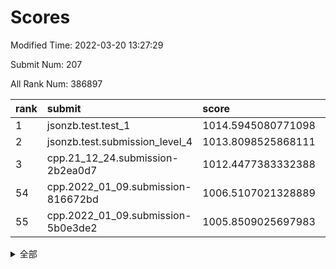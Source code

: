 # Scores

Modified Time: 2022-03-20 13:27:29

Submit Num: 207

All Rank Num: 386897

| rank |               submit               |       score        |       sigma        | pk_num |
| :--- | :--------------------------------- | :----------------- | :----------------- | :----- |
| 1    | jsonzb.test.test_1                 | 1014.5945080771098 | 0.8353745631561318 | 7476   |
| 2    | jsonzb.test.submission_level_4     | 1013.8098525868111 | 0.803480690100909  | 7475   |
| 3    | cpp.21_12_24.submission-2b2ea0d7   | 1012.4477383332388 | 0.8031678561812658 | 7482   |
| 54   | cpp.2022_01_09.submission-816672bd | 1006.5107021328889 | 0.7367859379741859 | 7479   |
| 55   | cpp.2022_01_09.submission-5b0e3de2 | 1005.8509025697983 | 0.7305885064803284 | 7481   |


<details>
<summary>全部</summary>

| rank |                 submit                 |       score        |       sigma        | pk_num |
| :--- | :------------------------------------- | :----------------- | :----------------- | :----- |
| 1    | jsonzb.test.test_1                     | 1014.5945080771098 | 0.8353745631561318 | 7476   |
| 2    | jsonzb.test.submission_level_4         | 1013.8098525868111 | 0.803480690100909  | 7475   |
| 3    | cpp.21_12_24.submission-2b2ea0d7       | 1012.4477383332388 | 0.8031678561812658 | 7482   |
| 4    | gobigger.level_3.submission_level_3_20 | 1011.3616250912006 | 0.7968627098761584 | 7476   |
| 5    | gobigger.level_3.submission_level_3_14 | 1011.2539465376633 | 0.7917735913632845 | 7476   |
| 6    | gobigger.level_3.submission_level_3_44 | 1011.1365553443927 | 0.7627268684334817 | 7480   |
| 7    | gobigger.level_3.submission_level_3_2  | 1011.0692436833535 | 0.7618159627718908 | 7480   |
| 8    | gobigger.level_3.submission_level_3_9  | 1011.0112180624093 | 0.7689394249434461 | 7478   |
| 9    | gobigger.level_3.submission_level_3_1  | 1010.909134638697  | 0.774127695404376  | 7479   |
| 10   | gobigger.level_3.submission_level_3_33 | 1010.9051339928656 | 0.7448860496893644 | 7480   |
| 11   | gobigger.level_3.submission_level_3_10 | 1010.8437075476457 | 0.7609200258350712 | 7480   |
| 12   | gobigger.level_3.submission_level_3_12 | 1010.6537804012844 | 0.7811854181268966 | 7474   |
| 13   | gobigger.level_3.submission_level_3_39 | 1010.5725836561912 | 0.7714609665316442 | 7475   |
| 14   | gobigger.level_3.submission_level_3_37 | 1010.5669858325446 | 0.7573835050195872 | 7479   |
| 15   | gobigger.level_3.submission_level_3_17 | 1010.4969292238146 | 0.7653277432776365 | 7477   |
| 16   | gobigger.level_3.submission_level_3_25 | 1010.3818103191892 | 0.7502800346568965 | 7476   |
| 17   | gobigger.level_3.submission_level_3_22 | 1010.2372670797035 | 0.7550568605937139 | 7476   |
| 18   | gobigger.level_3.submission_level_3_24 | 1010.2134573872445 | 0.7371901006765127 | 7476   |
| 19   | gobigger.level_3.submission_level_3_40 | 1010.1565268149328 | 0.7676412827481934 | 7474   |
| 20   | gobigger.level_3.submission_level_3_32 | 1010.0979890769413 | 0.7440931588443491 | 7472   |
| 21   | gobigger.level_3.submission_level_3_5  | 1010.0394961126633 | 0.7724474944684756 | 7476   |
| 22   | gobigger.level_3.submission_level_3_0  | 1010.0009264050902 | 0.7421914052899533 | 7477   |
| 23   | gobigger.level_3.submission_level_3_38 | 1009.9942243415238 | 0.755299976750444  | 7479   |
| 24   | gobigger.level_3.submission_level_3_28 | 1009.978265767566  | 0.773440832574286  | 7475   |
| 25   | gobigger.level_3.submission_level_3_6  | 1009.9751294751259 | 0.7747516661476889 | 7474   |
| 26   | gobigger.level_3.submission_level_3_21 | 1009.9719190594908 | 0.7643222292415336 | 7477   |
| 27   | gobigger.level_3.submission_level_3_13 | 1009.9645604135189 | 0.7624350266951471 | 7472   |
| 28   | gobigger.level_3.submission_level_3_11 | 1009.9455688508817 | 0.7535463895270222 | 7474   |
| 29   | gobigger.level_3.submission_level_3_49 | 1009.9386384420561 | 0.7569518327587648 | 7478   |
| 30   | gobigger.level_3.submission_level_3_31 | 1009.8985187183564 | 0.7617749351350296 | 7474   |
| 31   | gobigger.level_3.submission_level_3_7  | 1009.8770056210889 | 0.758873852840853  | 7473   |
| 32   | gobigger.level_3.submission_level_3_35 | 1009.8675576443801 | 0.7588451758692943 | 7479   |
| 33   | gobigger.level_3.submission_level_3_30 | 1009.7574027531336 | 0.7575779471409881 | 7473   |
| 34   | gobigger.level_3.submission_level_3_45 | 1009.7492556628832 | 0.766395315632638  | 7476   |
| 35   | gobigger.level_3.submission_level_3_23 | 1009.6740039616544 | 0.7670500672678268 | 7472   |
| 36   | gobigger.level_3.submission_level_3_4  | 1009.6401754098215 | 0.7592238195937592 | 7479   |
| 37   | gobigger.level_3.submission_level_3_36 | 1009.6132878735015 | 0.7419749059330131 | 7477   |
| 38   | gobigger.level_3.submission_level_3_47 | 1009.5780011333368 | 0.7342540182628456 | 7473   |
| 39   | gobigger.level_3.submission_level_3_18 | 1009.3494440386826 | 0.7520037474192509 | 7477   |
| 40   | gobigger.level_3.submission_level_3_42 | 1009.2790560728886 | 0.7449444347661077 | 7479   |
| 41   | gobigger.level_3.submission_level_3_29 | 1009.2489417895981 | 0.7386503757133841 | 7473   |
| 42   | gobigger.level_3.submission_level_3_15 | 1009.1563441936436 | 0.7812056875079729 | 7474   |
| 43   | gobigger.level_3.submission_level_3_43 | 1009.094292116491  | 0.7396299498851363 | 7475   |
| 44   | gobigger.level_3.submission_level_3_26 | 1008.9344423277479 | 0.7390113444382849 | 7479   |
| 45   | gobigger.level_3.submission_level_3_19 | 1008.9200605888418 | 0.7575020388784655 | 7475   |
| 46   | gobigger.level_3.submission_level_3_3  | 1008.8062053020856 | 0.748492506433723  | 7481   |
| 47   | gobigger.level_3.submission_level_3_48 | 1008.7158611584234 | 0.7532075656500176 | 7480   |
| 48   | gobigger.level_3.submission_level_3_27 | 1008.6954239434484 | 0.7525639916393458 | 7477   |
| 49   | gobigger.level_3.submission_level_3_8  | 1008.5984334644152 | 0.7480266015298386 | 7471   |
| 50   | gobigger.level_3.submission_level_3_46 | 1008.589840218699  | 0.741614199835718  | 7468   |
| 51   | gobigger.level_3.submission_level_3_16 | 1008.5470179946368 | 0.7388975098976326 | 7470   |
| 52   | gobigger.level_3.submission_level_3_34 | 1008.2116546585627 | 0.74233047099965   | 7482   |
| 53   | gobigger.level_3.submission_level_3_41 | 1008.0870832625794 | 0.7552696687954247 | 7475   |
| 54   | cpp.2022_01_09.submission-816672bd     | 1006.5107021328889 | 0.7367859379741859 | 7479   |
| 55   | cpp.2022_01_09.submission-5b0e3de2     | 1005.8509025697983 | 0.7305885064803284 | 7481   |
| 56   | gobigger.level_1.submission_level_1_45 | 1004.6796660594226 | 0.7143211254897756 | 7476   |
| 57   | gobigger.level_1.submission_level_1_31 | 1004.4987416358177 | 0.7203425672567272 | 7477   |
| 58   | gobigger.level_1.submission_level_1_22 | 1004.414897439876  | 0.7239296900988058 | 7477   |
| 59   | gobigger.level_1.submission_level_1_11 | 1004.3357043380845 | 0.736137424926502  | 7477   |
| 60   | gobigger.level_1.submission_level_1_6  | 1004.1831459827431 | 0.7319723238903437 | 7483   |
| 61   | gobigger.level_1.submission_level_1_35 | 1004.1705306926456 | 0.7164766822950436 | 7473   |
| 62   | gobigger.level_1.submission_level_1_4  | 1004.1343996522893 | 0.7246740250460396 | 7477   |
| 63   | gobigger.level_1.submission_level_1_25 | 1003.9974779673751 | 0.7115985682177198 | 7467   |
| 64   | gobigger.level_1.submission_level_1_23 | 1003.920393690181  | 0.7173601874409784 | 7476   |
| 65   | gobigger.level_1.submission_level_1_36 | 1003.9018858389717 | 0.7201054579470068 | 7476   |
| 66   | gobigger.level_1.submission_level_1_15 | 1003.8550244956908 | 0.7260343062345282 | 7476   |
| 67   | gobigger.level_1.submission_level_1_19 | 1003.723747125349  | 0.7164700228013564 | 7479   |
| 68   | gobigger.level_1.submission_level_1_46 | 1003.7192465441152 | 0.7189030993129178 | 7473   |
| 69   | gobigger.level_1.submission_level_1_37 | 1003.7129435949774 | 0.7191459540189992 | 7473   |
| 70   | gobigger.level_1.submission_level_1_29 | 1003.7046153991114 | 0.7212081823559382 | 7474   |
| 71   | gobigger.level_1.submission_level_1_24 | 1003.6666716987812 | 0.7200516061128432 | 7473   |
| 72   | gobigger.level_1.submission_level_1_17 | 1003.5721995895088 | 0.7212704677737652 | 7477   |
| 73   | gobigger.level_1.submission_level_1_14 | 1003.532821786979  | 0.7265416702037161 | 7475   |
| 74   | gobigger.level_1.submission_level_1_47 | 1003.5257006305781 | 0.7024767831540186 | 7481   |
| 75   | gobigger.level_1.submission_level_1_38 | 1003.4810855416288 | 0.7223891139095511 | 7475   |
| 76   | gobigger.level_1.submission_level_1_1  | 1003.4657095203182 | 0.7183899089288357 | 7474   |
| 77   | gobigger.level_1.submission_level_1_18 | 1003.4137938263127 | 0.7237136185685353 | 7480   |
| 78   | gobigger.level_1.submission_level_1_5  | 1003.4134573850945 | 0.7126117971169401 | 7471   |
| 79   | gobigger.level_1.submission_level_1_48 | 1003.3198370370183 | 0.718790504584992  | 7473   |
| 80   | gobigger.level_1.submission_level_1_32 | 1003.3029343632273 | 0.7196154231951569 | 7475   |
| 81   | gobigger.level_1.submission_level_1_20 | 1003.2580612993053 | 0.7106593720790573 | 7480   |
| 82   | gobigger.level_1.submission_level_1_39 | 1003.2564483276951 | 0.7158290938429023 | 7474   |
| 83   | gobigger.level_1.submission_level_1_40 | 1003.1909427624211 | 0.7066266151694336 | 7474   |
| 84   | gobigger.level_1.submission_level_1_21 | 1003.0627881301286 | 0.7190552467587502 | 7474   |
| 85   | gobigger.level_1.submission_level_1_16 | 1003.0618504286732 | 0.7266370253173886 | 7479   |
| 86   | gobigger.level_1.submission_level_1_43 | 1003.0613881237142 | 0.7201816931536906 | 7478   |
| 87   | gobigger.level_1.submission_level_1_49 | 1003.059921359965  | 0.7284406984937474 | 7477   |
| 88   | gobigger.level_1.submission_level_1_26 | 1003.0491710608438 | 0.7117013634584796 | 7477   |
| 89   | gobigger.level_1.submission_level_1_27 | 1003.0486167800199 | 0.7190584268019392 | 7479   |
| 90   | gobigger.level_1.submission_level_1_3  | 1003.0199557075141 | 0.729947200299527  | 7470   |
| 91   | gobigger.level_1.submission_level_1_8  | 1002.9468600423141 | 0.7111034891099088 | 7480   |
| 92   | gobigger.level_1.submission_level_1_2  | 1002.7974597475136 | 0.7040509525824434 | 7478   |
| 93   | gobigger.level_1.submission_level_1_0  | 1002.7797036703543 | 0.7073756825595797 | 7475   |
| 94   | gobigger.level_1.submission_level_1_10 | 1002.7301253748245 | 0.7021457232621112 | 7477   |
| 95   | gobigger.level_1.submission_level_1_42 | 1002.7100650217614 | 0.7086376631997073 | 7478   |
| 96   | gobigger.level_1.submission_level_1_9  | 1002.6668133423007 | 0.7161500107330521 | 7476   |
| 97   | gobigger.level_1.submission_level_1_28 | 1002.6168905497957 | 0.7169586954812739 | 7480   |
| 98   | gobigger.level_1.submission_level_1_12 | 1002.6012657585732 | 0.7149631230114627 | 7476   |
| 99   | gobigger.level_1.submission_level_1_30 | 1002.570876428865  | 0.7243224703451607 | 7476   |
| 100  | gobigger.level_1.submission_level_1_13 | 1002.3072340690354 | 0.7175887638945879 | 7477   |
| 101  | gobigger.level_1.submission_level_1_34 | 1002.3051458954824 | 0.7144804197119853 | 7476   |
| 102  | gobigger.level_1.submission_level_1_33 | 1002.1397838042782 | 0.7113222525978146 | 7480   |
| 103  | gobigger.level_1.submission_level_1_41 | 1002.1395637455471 | 0.7068623056657334 | 7479   |
| 104  | gobigger.level_1.submission_level_1_7  | 1001.9739778608268 | 0.7048941655414159 | 7478   |
| 105  | gobigger.level_1.submission_level_1_44 | 1001.2755427704438 | 0.7065245218766723 | 7477   |
| 106  | gobigger.random.submission_random_2    | 997.3730938914717  | 0.7067061350646853 | 7474   |
| 107  | gobigger.random.submission_random_9    | 997.360916711213   | 0.7065904837590752 | 7477   |
| 108  | gobigger.random.submission_random_4    | 997.0222328165743  | 0.7029778911196773 | 7478   |
| 109  | gobigger.random.submission_random_42   | 996.9976634413653  | 0.7150011238572634 | 7474   |
| 110  | gobigger.random.submission_random_19   | 996.9102065770525  | 0.7132404744911991 | 7476   |
| 111  | gobigger.random.submission_random_1    | 996.8668379986195  | 0.7192971623308883 | 7475   |
| 112  | gobigger.random.submission_random_46   | 996.8313453247578  | 0.7220892287344381 | 7475   |
| 113  | gobigger.random.submission_random_13   | 996.6333363344685  | 0.7092155847398387 | 7473   |
| 114  | gobigger.random.submission_random_15   | 996.4918263920282  | 0.6970293465375605 | 7478   |
| 115  | gobigger.random.submission_random_37   | 996.4071422580005  | 0.7061385781925431 | 7481   |
| 116  | gobigger.random.submission_random_25   | 996.3666719031543  | 0.7022895370392972 | 7474   |
| 117  | gobigger.random.submission_random_40   | 996.3635321408123  | 0.7104003964831562 | 7473   |
| 118  | gobigger.random.submission_random_30   | 996.314220873996   | 0.7120743978081268 | 7474   |
| 119  | gobigger.random.submission_random_3    | 996.2785849848644  | 0.7121437872450006 | 7474   |
| 120  | gobigger.random.submission_random_45   | 996.2719887104078  | 0.7054465510192531 | 7475   |
| 121  | gobigger.random.submission_random_26   | 996.2665595561176  | 0.7093867225977126 | 7475   |
| 122  | gobigger.random.submission_random_0    | 996.2547698961214  | 0.7117902493512219 | 7475   |
| 123  | gobigger.random.submission_random_21   | 996.2375644864818  | 0.7038863525192984 | 7475   |
| 124  | gobigger.random.submission_random_39   | 996.2372555170274  | 0.7118250911204201 | 7479   |
| 125  | gobigger.random.submission_random_29   | 996.2258975073026  | 0.7069360198671851 | 7479   |
| 126  | gobigger.random.submission_random_12   | 996.1834145084304  | 0.7159388399131021 | 7476   |
| 127  | gobigger.random.submission_random_49   | 996.0872407094514  | 0.715776638815987  | 7480   |
| 128  | gobigger.random.submission_random_38   | 996.0790385674122  | 0.7175158496632698 | 7476   |
| 129  | gobigger.random.submission_random_16   | 996.0786841638965  | 0.6969919080843642 | 7473   |
| 130  | gobigger.random.submission_random_27   | 996.0621127957248  | 0.715591488558659  | 7472   |
| 131  | gobigger.random.submission_random_48   | 996.0434258838167  | 0.7028162351883965 | 7480   |
| 132  | gobigger.random.submission_random_6    | 996.0309003862734  | 0.7122434408971339 | 7477   |
| 133  | gobigger.random.submission_random_11   | 995.9946852941753  | 0.7182347686214207 | 7482   |
| 134  | gobigger.random.submission_random_7    | 995.9748482349813  | 0.7059371908248858 | 7477   |
| 135  | gobigger.random.submission_random_34   | 995.9242570168527  | 0.7107226151728149 | 7479   |
| 136  | gobigger.random.submission_random_36   | 995.9147464278     | 0.703633059109755  | 7474   |
| 137  | gobigger.random.submission_random_23   | 995.8303214217035  | 0.7058884093093745 | 7477   |
| 138  | gobigger.random.submission_random_33   | 995.7936177088518  | 0.7085219768132036 | 7477   |
| 139  | gobigger.random.submission_random_8    | 995.7564008102851  | 0.7123453535521422 | 7479   |
| 140  | gobigger.random.submission_random_44   | 995.7169589887959  | 0.7069681043659795 | 7475   |
| 141  | gobigger.random.submission_random_28   | 995.6991425397391  | 0.7117623605249589 | 7485   |
| 142  | gobigger.random.submission_random_5    | 995.6657590902398  | 0.7146076335215785 | 7478   |
| 143  | gobigger.random.submission_random_20   | 995.6347315563187  | 0.7055209882179858 | 7473   |
| 144  | gobigger.random.submission_random_32   | 995.6051581023481  | 0.7141297635949773 | 7478   |
| 145  | gobigger.random.submission_random_18   | 995.3962348283684  | 0.7169255301808268 | 7480   |
| 146  | gobigger.random.submission_random_14   | 995.3811524693836  | 0.7104160988006725 | 7475   |
| 147  | gobigger.random.submission_random_43   | 995.3456073678365  | 0.7232259345398171 | 7473   |
| 148  | gobigger.random.submission_random_41   | 995.2857765466089  | 0.7074542455981778 | 7476   |
| 149  | gobigger.random.submission_random_47   | 995.2855938720882  | 0.7107287028669023 | 7478   |
| 150  | gobigger.random.submission_random_22   | 995.2257071857873  | 0.7284816316424066 | 7476   |
| 151  | gobigger.random.submission_random_31   | 995.1625057419607  | 0.709409436944819  | 7474   |
| 152  | gobigger.random.submission_random_10   | 995.150108519172   | 0.7062867262658536 | 7473   |
| 153  | gobigger.random.submission_random_17   | 994.955995615432   | 0.7167824143299502 | 7475   |
| 154  | gobigger.random.submission_random_35   | 994.863354591579   | 0.711381505350781  | 7475   |
| 155  | gobigger.level_2.submission_level_2_26 | 993.9374309335604  | 0.7304859470568636 | 7478   |
| 156  | gobigger.random.submission_random_24   | 993.7730864200474  | 0.723101971561109  | 7473   |
| 157  | gobigger.level_2.submission_level_2_45 | 993.7103051223382  | 0.7274223034805651 | 7475   |
| 158  | gobigger.level_2.submission_level_2_40 | 993.5813204724902  | 0.751625528036982  | 7480   |
| 159  | gobigger.level_2.submission_level_2_19 | 993.5423498571614  | 0.7645345973037305 | 7475   |
| 160  | gobigger.level_2.submission_level_2_37 | 993.4734022605429  | 0.7503242856745801 | 7474   |
| 161  | gobigger.level_2.submission_level_2_11 | 993.2992996802449  | 0.73874401352697   | 7474   |
| 162  | gobigger.level_2.submission_level_2_49 | 993.1744478021145  | 0.7344439594796602 | 7482   |
| 163  | gobigger.level_2.submission_level_2_20 | 993.1642284941141  | 0.7432423319025141 | 7482   |
| 164  | gobigger.level_2.submission_level_2_31 | 993.0066606936939  | 0.7432861312294239 | 7474   |
| 165  | gobigger.level_2.submission_level_2_5  | 992.8997492358627  | 0.7237113405032499 | 7477   |
| 166  | gobigger.level_2.submission_level_2_32 | 992.8992353754832  | 0.7408554760355915 | 7476   |
| 167  | gobigger.level_2.submission_level_2_18 | 992.8825426205511  | 0.7335615204643611 | 7476   |
| 168  | gobigger.level_2.submission_level_2_30 | 992.8805265102391  | 0.7306543184251442 | 7471   |
| 169  | gobigger.level_2.submission_level_2_39 | 992.8584331077487  | 0.7338223288570056 | 7471   |
| 170  | gobigger.level_2.submission_level_2_16 | 992.7469981389029  | 0.7447455518426437 | 7478   |
| 171  | gobigger.level_2.submission_level_2_35 | 992.7098504726529  | 0.7554752306434018 | 7479   |
| 172  | gobigger.level_2.submission_level_2_23 | 992.5402994035176  | 0.7414546796564744 | 7477   |
| 173  | gobigger.level_2.submission_level_2_29 | 992.5359817342376  | 0.7336143546249048 | 7478   |
| 174  | gobigger.level_2.submission_level_2_17 | 992.4633427553186  | 0.7548577985767819 | 7477   |
| 175  | gobigger.level_2.submission_level_2_21 | 992.4355778244363  | 0.7476134954535284 | 7474   |
| 176  | gobigger.level_2.submission_level_2_0  | 992.4274905432238  | 0.7392428973311527 | 7476   |
| 177  | gobigger.level_2.submission_level_2_42 | 992.4139947555217  | 0.739159403517832  | 7478   |
| 178  | gobigger.level_2.submission_level_2_10 | 992.3869568999868  | 0.7352676596541448 | 7478   |
| 179  | gobigger.level_2.submission_level_2_44 | 992.2548829311547  | 0.7387764552919373 | 7478   |
| 180  | gobigger.level_2.submission_level_2_38 | 992.2236070533041  | 0.730906128974703  | 7480   |
| 181  | gobigger.level_2.submission_level_2_9  | 992.1825750956388  | 0.7565247376684935 | 7475   |
| 182  | gobigger.level_2.submission_level_2_4  | 992.182151772117   | 0.750029487325105  | 7474   |
| 183  | gobigger.level_2.submission_level_2_6  | 992.1522799461965  | 0.7443653480235224 | 7471   |
| 184  | gobigger.level_2.submission_level_2_7  | 992.1133676474994  | 0.7548277781605007 | 7477   |
| 185  | gobigger.level_2.submission_level_2_25 | 992.0492901571577  | 0.7466476089228951 | 7476   |
| 186  | gobigger.level_2.submission_level_2_13 | 991.9827366070266  | 0.7499633724905209 | 7472   |
| 187  | gobigger.level_2.submission_level_2_2  | 991.941979558579   | 0.7622123779248399 | 7475   |
| 188  | gobigger.level_2.submission_level_2_24 | 991.9118365718717  | 0.755620621747379  | 7474   |
| 189  | gobigger.level_2.submission_level_2_1  | 991.8403541054449  | 0.7272155345893753 | 7475   |
| 190  | gobigger.level_2.submission_level_2_22 | 991.7364721415122  | 0.7383709821752911 | 7477   |
| 191  | gobigger.level_2.submission_level_2_3  | 991.663843948602   | 0.7573659209114699 | 7475   |
| 192  | gobigger.level_2.submission_level_2_48 | 991.6482797282578  | 0.7552404386503198 | 7474   |
| 193  | gobigger.level_2.submission_level_2_12 | 991.5831195052681  | 0.7511865372550978 | 7481   |
| 194  | gobigger.level_2.submission_level_2_43 | 991.5591865728284  | 0.7563798752005819 | 7476   |
| 195  | gobigger.level_2.submission_level_2_15 | 991.4371476958106  | 0.7586346873690318 | 7481   |
| 196  | gobigger.level_2.submission_level_2_41 | 991.4240491231961  | 0.7501896066884607 | 7479   |
| 197  | gobigger.level_2.submission_level_2_27 | 991.3812826463942  | 0.7477267030861441 | 7478   |
| 198  | gobigger.level_2.submission_level_2_36 | 991.3586532031162  | 0.7554515884149909 | 7481   |
| 199  | gobigger.level_2.submission_level_2_28 | 991.3196973520331  | 0.7682572848001913 | 7480   |
| 200  | gobigger.level_2.submission_level_2_14 | 991.1585459437321  | 0.7480414792366601 | 7477   |
| 201  | gobigger.level_2.submission_level_2_47 | 991.15349274195    | 0.7342352103875327 | 7474   |
| 202  | gobigger.level_2.submission_level_2_46 | 990.9732549829805  | 0.7772837951426278 | 7479   |
| 203  | gobigger.level_2.submission_level_2_34 | 990.9646624621564  | 0.7469843619290941 | 7475   |
| 204  | gobigger.level_2.submission_level_2_8  | 990.2540721517082  | 0.7637594034008895 | 7476   |
| 205  | gobigger.level_2.submission_level_2_33 | 989.2364042588607  | 0.7763613763212794 | 7474   |
| 206  | gobigger.none.submission_none_0        | 976.2214498345626  | 1.4508148274567898 | 7475   |
| 207  | gobigger.none.submission_none_1        | 974.3320609927191  | 1.6774369390595325 | 7474   |

</details>